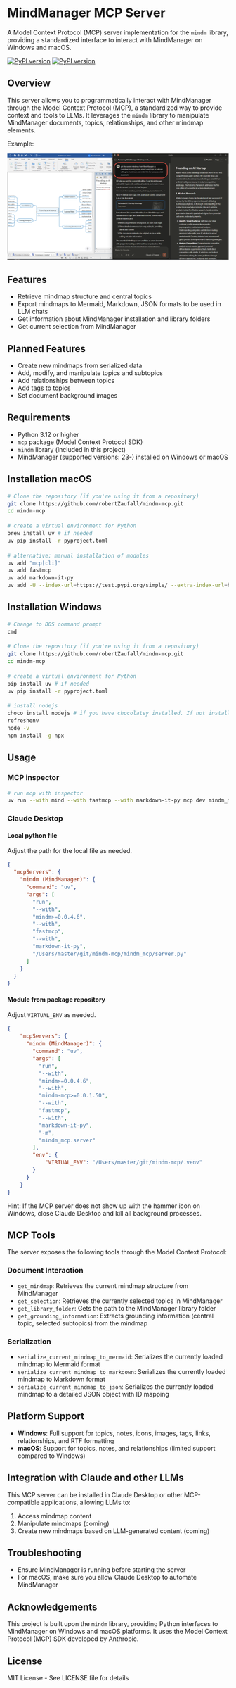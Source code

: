 # MindManager MCP Server

A Model Context Protocol (MCP) server implementation for the `mindm` library, providing a standardized interface to interact with MindManager on Windows and macOS.  

[![PyPI version](https://img.shields.io/pypi/v/mindm-mcp.svg)](https://pypi.org/project/mindm-mcp/)
[![PyPI version](https://img.shields.io/pypi/v/mindm.svg)](https://pypi.org/project/mindm/)

## Overview

This server allows you to programmatically interact with MindManager through the Model Context Protocol (MCP), a standardized way to provide context and tools to LLMs. It leverages the `mindm` library to manipulate MindManager documents, topics, relationships, and other mindmap elements.

Example:

![MindManager MCP in Claude](https://github.com/robertZaufall/mindm-mcp/blob/master/assets/claude.png?raw=true)

## Features

- Retrieve mindmap structure and central topics
- Export mindmaps to Mermaid, Markdown, JSON formats to be used in LLM chats
- Get information about MindManager installation and library folders
- Get current selection from MindManager

## Planned Features

- Create new mindmaps from serialized data
- Add, modify, and manipulate topics and subtopics
- Add relationships between topics
- Add tags to topics
- Set document background images

## Requirements

- Python 3.12 or higher
- `mcp` package (Model Context Protocol SDK)
- `mindm` library (included in this project)
- MindManager (supported versions: 23-) installed on Windows or macOS

## Installation macOS

```bash
# Clone the repository (if you're using it from a repository)
git clone https://github.com/robertZaufall/mindm-mcp.git
cd mindm-mcp

# create a virtual environment for Python
brew install uv # if needed
uv pip install -r pyproject.toml

# alternative: manual installation of modules
uv add "mcp[cli]"
uv add fastmcp
uv add markdown-it-py
uv add -U --index-url=https://test.pypi.org/simple/ --extra-index-url=https://pypi.org/simple/ mindm mindm-mcp
```

## Installation Windows

```bash
# Change to DOS command prompt
cmd

# Clone the repository (if you're using it from a repository)
git clone https://github.com/robertZaufall/mindm-mcp.git
cd mindm-mcp

# create a virtual environment for Python
pip install uv # if needed
uv pip install -r pyproject.toml

# install nodejs
choco install nodejs # if you have chocolatey installed. If not install nodejs otherwise
refreshenv
node -v
npm install -g npx
```

## Usage

### MCP inspector

```bash
# run mcp with inspector
uv run --with mind --with fastmcp --with markdown-it-py mcp dev mindm_mcp/server.py
```

### Claude Desktop

#### Local python file

Adjust the path for the local file as needed.
```json
{
  "mcpServers": {
    "mindm (MindManager)": {
      "command": "uv",
      "args": [
        "run",
        "--with",
        "mindm>=0.0.4.6",
        "--with",
        "fastmcp",
        "--with",
        "markdown-it-py",
        "/Users/master/git/mindm-mcp/mindm_mcp/server.py"
      ]
    }
  }
}
```

#### Module from package repository

Adjust `VIRTUAL_ENV` as needed.
```json
{
    "mcpServers": {
      "mindm (MindManager)": {
        "command": "uv",
        "args": [
          "run",
          "--with",
          "mindm>=0.0.4.6",
          "--with",
          "mindm-mcp>=0.0.1.50",
          "--with",
          "fastmcp",
          "--with",
          "markdown-it-py",
          "-m",
          "mindm_mcp.server"
        ],
        "env": {
            "VIRTUAL_ENV": "/Users/master/git/mindm-mcp/.venv"
        }
      }
    }
}
```

Hint: If the MCP server does not show up with the hammer icon on Windows, close Claude Desktop and kill all background processes.  


## MCP Tools

The server exposes the following tools through the Model Context Protocol:

### Document Interaction
- `get_mindmap`: Retrieves the current mindmap structure from MindManager
- `get_selection`: Retrieves the currently selected topics in MindManager
- `get_library_folder`: Gets the path to the MindManager library folder
- `get_grounding_information`: Extracts grounding information (central topic, selected subtopics) from the mindmap

### Serialization
- `serialize_current_mindmap_to_mermaid`: Serializes the currently loaded mindmap to Mermaid format
- `serialize_current_mindmap_to_markdown`: Serializes the currently loaded mindmap to Markdown format
- `serialize_current_mindmap_to_json`: Serializes the currently loaded mindmap to a detailed JSON object with ID mapping


## Platform Support

- **Windows**: Full support for topics, notes, icons, images, tags, links, relationships, and RTF formatting
- **macOS**: Support for topics, notes, and relationships (limited support compared to Windows)

## Integration with Claude and other LLMs

This MCP server can be installed in Claude Desktop or other MCP-compatible applications, allowing LLMs to:

1. Access mindmap content
2. Manipulate mindmaps (coming)
3. Create new mindmaps based on LLM-generated content (coming)

## Troubleshooting

- Ensure MindManager is running before starting the server
- For macOS, make sure you allow Claude Desktop to automate MindManager

## Acknowledgements

This project is built upon the `mindm` library, providing Python interfaces to MindManager on Windows and macOS platforms. It uses the Model Context Protocol (MCP) SDK developed by Anthropic.

## License

MIT License - See LICENSE file for details
